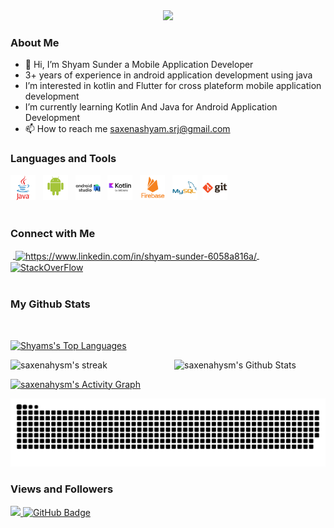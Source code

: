 <div id="header" align="center">
 <img src="https://media.giphy.com/media/M9gbBd9nbDrOTu1Mqx/giphy.gif" width="200"/>
</div>

### About Me

- 👋 Hi, I’m Shyam Sunder a Mobile Application Developer
- 3+ years of experience in android application development using  java
- I’m interested in kotlin and Flutter for cross plateform mobile application development
- I’m currently learning Kotlin And Java for Android Application Development
- 📫 How to reach me saxenashyam.srj@gmail.com

<!---
saxenahysm/saxenahysm is a ✨ special ✨ repository because its `README.md` (this file) appears on your GitHub profile.
You can click the Preview link to take a look at your changes.
--->

### Languages and Tools
<div>
  <img src="https://github.com/devicons/devicon/blob/master/icons/java/java-original-wordmark.svg" title="Java" alt="Java" width="40" height="40"/>
 &nbsp;
  <img src="https://github.com/devicons/devicon/blob/master/icons/android/android-original-wordmark.svg" title="Android" alt="Android" width="40" height="40"/>
 &nbsp;
   <img src="https://github.com/devicons/devicon/blob/master/icons/androidstudio/androidstudio-original-wordmark.svg" title="Android Studio" alt="Android Studio" width="40" height="40"/>
 &nbsp;
  <img src="https://github.com/devicons/devicon/blob/master/icons/kotlin/kotlin-original-wordmark.svg" title="Kotlin" alt="Kotlin" width="40" height="40"/>
 &nbsp
  <img src="https://github.com/devicons/devicon/blob/master/icons/firebase/firebase-plain-wordmark.svg" title="Firebase" alt="Firebase" width="40" height="40"/>
 &nbsp;
  <img src="https://github.com/devicons/devicon/blob/master/icons/mysql/mysql-original-wordmark.svg" title="MySQL"  alt="MySQL" width="40" height="40"/>&nbsp;
  <img src="https://github.com/devicons/devicon/blob/master/icons/git/git-original-wordmark.svg" title="Git" **alt="Git" width="40" height="40"/>
</div>
<br>

### Connect with Me
<div>
 &nbsp;<a href="https://www.linkedin.com/in/shyam-sunder-6058a816a/" target="blank">
    <img align="center" src="https://raw.githubusercontent.com/rahuldkjain/github-profile-readme-generator/master/src/images/icons/Social/linked-in-alt.svg"         alt="https://www.linkedin.com/in/shyam-sunder-6058a816a/" height="28" width="28" />
 </a>&nbsp;
 <a href="https://stackoverflow.com/users/18542740/shyam-sunder=profile" target="blank">
  <img align="center" src="https://cdn-icons-png.flaticon.com/512/2111/2111628.png" alt="StackOverFlow" height="28" width="28" />
 </a>
</div>
<br>
<!----------------------------------------------------------------------------------------------------------------------------------------->

### My Github Stats
<br>   
<p align="left">      
  <a href="https://github.com/saxenahysm/github-readme-stats"><img alt="Shyams's Top Languages" src="https://github-readme-stats.vercel.app/api/top-langs/?username=saxenahysm&langs_count=8&count_private=true&layout=compact&theme=react&hide_border=true&bg_color=0D1117" /></a>
</p>
<!----------------------------------------------------------------------------------------------------------------------------------------->
  <div>
  <img  aling="left" title="🔥 Get streak stats for your profile at git.io/streak-stats" alt="saxenahysm's streak" src="https://github-readme-streak-stats.herokuapp.com/?user=saxenahysm&theme=black-ice&hide_border=true&stroke=0000&background=060A0CD0"  width="48%"/>
 
 <img align="right" alt="saxenahysm's Github Stats" src="https://github-readme-stats.vercel.app/api?username=saxenahysm&show_icons=true&count_private=true&theme=react&hide_border=true&bg_color=0D1117"  width="48%"/> 
 
<div>
 <!----------------------------------------------------------------------------------------------------------------------------------------->
 <!--------------------------------------------------------GRAPH------------------------------------------------------------>

<a href="https://github.com/saxenahysm/github-readme-activity-graph"><img alt="saxenahysm's Activity Graph" src="https://activity-graph.herokuapp.com/graph?username=saxenahysm&bg_color=0D1117&color=5BCDEC&line=5BCDEC&point=FFFFFF&hide_border=true" /></a>
<br/>
 <!--------------------------------------------------------SNACK CALENDAR------------------------------------------------------------>

<div align="center">
  <a href="[https://www.linkedin.com/in/mitresh-prajapati/](https://www.linkedin.com/in/shyam-sunder-6058a816a/)"> 
  <img  src="https://github.com/1999AZZAR/1999AZZAR/blob/main/resources/img/grid-snake.svg" alt="snake" /></a>
</div>
 
 <!--------------------------------------------------------Profile Views------------------------------------------------------------>
 
### Views and Followers
<a href="https://github.com/saxenahysm/github-profile-views-counter">
    <img src="https://komarev.com/ghpvc/?username=saxenahysm">
</a>
<a href="https://github.com/saxenahysm?tab=followers"><img src="https://img.shields.io/github/followers/saxenahysm?label=Followers&style=social" alt="GitHub Badge"></a
